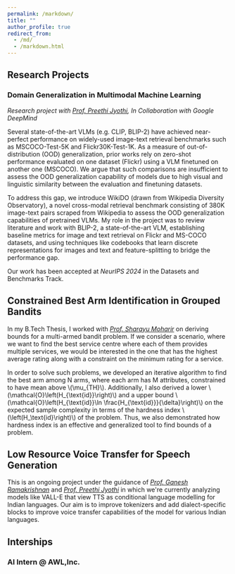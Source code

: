 ```yaml
---
permalink: /markdown/
title: ""
author_profile: true
redirect_from: 
  - /md/
  - /markdown.html
---
```


## Research Projects

### Domain Generalization in Multimodal Machine Learning

*Research project with [Prof. Preethi Jyothi](https://www.cse.iitb.ac.in/~pjyothi/), In Collaboration with Google DeepMind*

Several state-of-the-art VLMs (e.g. CLIP, BLIP-2) have achieved near-perfect performance on widely-used image-text retrieval benchmarks such as MSCOCO-Test-5K and Flickr30K-Test-1K. As a measure of out-of-distribution (OOD) generalization, prior works rely on zero-shot performance evaluated on one dataset (Flickr) using a VLM finetuned on another one (MSCOCO). We argue that such comparisons are insufficient to assess the OOD generalization capability of models due to high visual and linguistic similarity between the evaluation and finetuning datasets.

To address this gap, we introduce WikiDO (drawn from Wikipedia Diversity Observatory), a novel cross-modal retrieval benchmark consisting of 380K image-text pairs scraped from Wikipedia to assess the OOD generalization capabilities of pretrained VLMs. My role in the project was to review literature and work with BLIP-2, a state-of-the-art VLM, establishing baseline metrics for image and text retrieval on Flickr and MS-COCO datasets, and using techniques like codebooks that learn discrete representations for images and text and feature-splitting to bridge the performance gap. 

Our work has been accepted at *NeurIPS 2024* in the Datasets and Benchmarks Track.

## Constrained Best Arm Identification in Grouped Bandits

In my B.Tech Thesis, I worked with *[Prof. Sharayu Moharir](https://sites.google.com/view/sharayu-homepage/home)* on deriving bounds for a multi-armed bandit problem. If we consider a scenario, where we want to find the best service centre where each of them provides multiple services, we would be interested in the one that has the highest average rating along with a constraint on the minimum rating for a service. 

In order to solve such problems, we developed an iterative algorithm to find the best arm among N arms, where each arm has M attributes, constrained to have mean above \\(\mu_{TH}\\). Additionally, I also derived a lower \\(\mathcal{O}\left(H_{\text{id}}\right)\\) and a upper bound \\(\mathcal{O}\left(H_{\text{id}}\ln \frac{H_{\text{id}}}{\delta}\right)\\) on the expected sample complexity in terms of the hardness index \\(\left(H_\text{id}\right)\\) of the problem. Thus, we also demonstrated how hardness index is an effective and generalized tool to find bounds of a problem.

## Low Resource Voice Transfer for Speech Generation

This is an ongoing project under the guidance of *[Prof. Ganesh Ramakrishnan](https://www.cse.iitb.ac.in/~ganesh/)* and *[Prof. Preethi Jyothi](https://www.cse.iitb.ac.in/~pjyothi/)* in which we're currently analyzing models like VALL-E that view TTS as conditional language modelling for Indian languages. Our aim is to improve tokenizers and add dialect-specific blocks to improve voice transfer capabilities of the model for various Indian languages.

## Interships

### AI Intern @ AWL,Inc.